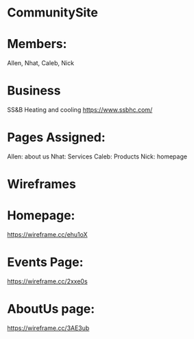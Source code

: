 # CommunitySite

# Members:
Allen, Nhat, Caleb, Nick

# Business
SS&B Heating and cooling
https://www.ssbhc.com/

# Pages Assigned:
Allen: about us
Nhat: Services
Caleb: Products
Nick: homepage

# Wireframes

# Homepage: 
https://wireframe.cc/ehu1oX
# Events Page: 
https://wireframe.cc/2xxe0s
# AboutUs page:
https://wireframe.cc/3AE3ub
